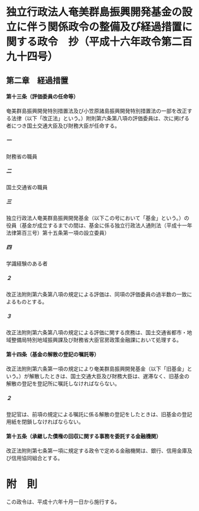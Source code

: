 # 独立行政法人奄美群島振興開発基金の設立に伴う関係政令の整備及び経過措置に関する政令　抄（平成十六年政令第二百九十四号）
## 第二章　経過措置
#### 第十三条（評価委員の任命等）
奄美群島振興開発特別措置法及び小笠原諸島振興開発特別措置法の一部を改正する法律（以下「改正法」という。）附則第六条第八項の評価委員は、次に掲げる者につき国土交通大臣及び財務大臣が任命する。
##### 一
財務省の職員
##### 二
国土交通省の職員
##### 三
独立行政法人奄美群島振興開発基金（以下この号において「基金」という。）の役員（基金が成立するまでの間は、基金に係る独立行政法人通則法（平成十一年法律第百三号）第十五条第一項の設立委員）
##### 四
学識経験のある者
##### ２
改正法附則第六条第八項の規定による評価は、同項の評価委員の過半数の一致によるものとする。
##### ３
改正法附則第六条第八項の規定による評価に関する庶務は、国土交通省都市・地域整備局特別地域振興課及び財務省大臣官房政策金融課において処理する。
#### 第十四条（基金の解散の登記の嘱託等）
改正法附則第六条第一項の規定により奄美群島振興開発基金（以下「旧基金」という。）が解散したときは、国土交通大臣及び財務大臣は、遅滞なく、旧基金の解散の登記を登記所に嘱託しなければならない。
##### ２
登記官は、前項の規定による嘱託に係る解散の登記をしたときは、旧基金の登記用紙を閉鎖しなければならない。
#### 第十五条（承継した債権の回収に関する事務を委託する金融機関）
改正法附則第七条第一項に規定する政令で定める金融機関は、銀行、信用金庫及び信用協同組合とする。
# 附　則
この政令は、平成十六年十月一日から施行する。
